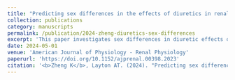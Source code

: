 ```yaml
---
title: "Predicting sex differences in the effects of diuretics in renal epithelial transport during angiotensin II-induced hypertension"
collection: publications
category: manuscripts
permalink: /publication/2024-zheng-diuretics-sex-differences
excerpt: 'This paper investigates sex differences in diuretic effects on renal epithelial transport under angiotensin II-induced hypertension.'
date: 2024-05-01
venue: 'American Journal of Physiology - Renal Physiology'
paperurl: 'https://doi.org/10.1152/ajprenal.00398.2023'
citation: '<b>Zheng K</b>, Layton AT. (2024). "Predicting sex differences in the effects of diuretics in renal epithelial transport during angiotensin II-induced hypertension." <i>Am J Physiol Renal Physiol</i>, 326(5):F737-F750. doi:10.1152/ajprenal.00398.2023. PMID: 38482554; PMCID: PMC11918343.'
---
```

